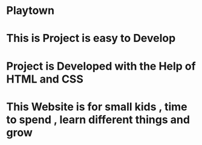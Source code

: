 # Playtown
# This is Project is easy to Develop
# Project is Developed with the Help of HTML and CSS
# This Website is for small kids , time to spend , learn different things and grow
